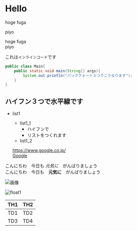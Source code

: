 # Hello

hoge
fuga

piyo

hoge
fuga  
piyo

これは`インラインコード`です

```java:Main.java
public class Main{
	public static void main(String[] args){
		System.out.println("バッククォート３つでこうなります");
	}
}
```

ハイフン３つで水平線です
---

- list1
	- list1_1
		- ハイフンで
		- リストをつくれます
	- list1_2
	
	<https://www.google.co.jp/>  
	[Google](https://www.google.co.jp/)
	
	
こんにちわ　今日も *元気に*　がんばりましょう  
こんにちわ　今日も　**元気に**　がんばりましょう  

![画像](https://joytas.net/php/man.jpg)  


![float1](https://user-images.githubusercontent.com/73978083/99324970-a0b14e00-28b8-11eb-9fdc-e9ae792f2b6b.jpg)  

| TH1 | TH2 |
----|----
| TD1 | TD2 |
| TD3 | TD4 |


